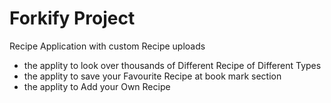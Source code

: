 # Forkify Project

Recipe Application with custom Recipe uploads

- the applity to look over thousands of Different Recipe of Different Types
- the applity to save your Favourite Recipe at book mark section
- the applity to Add your Own Recipe
